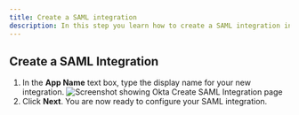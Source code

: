 ```yaml
---
title: Create a SAML integration
description: In this step you learn how to create a SAML integration in your Okta developer account.
---
```


## Create a SAML Integration

1. In the **App Name** text box, type the display name for your new integration.
    ![Screenshot showing Okta Create SAML Integration page](/images/tutorials/okta-config/Okta_4.png)
2. Click **Next**.
    You are now ready to configure your SAML integration.
